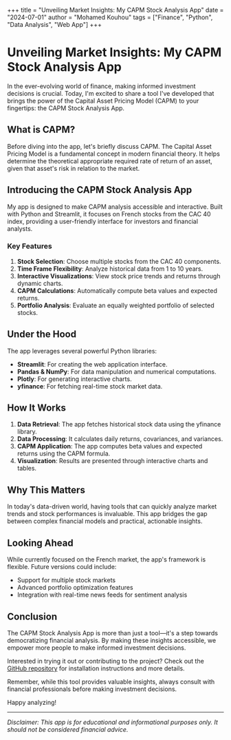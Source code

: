 +++
title = "Unveiling Market Insights: My CAPM Stock Analysis App"
date = "2024-07-01"
author = "Mohamed Kouhou"
tags = ["Finance", "Python", "Data Analysis", "Web App"]
+++

# Unveiling Market Insights: My CAPM Stock Analysis App

In the ever-evolving world of finance, making informed investment decisions is crucial. Today, I'm excited to share a tool I've developed that brings the power of the Capital Asset Pricing Model (CAPM) to your fingertips: the CAPM Stock Analysis App.

## What is CAPM?

Before diving into the app, let's briefly discuss CAPM. The Capital Asset Pricing Model is a fundamental concept in modern financial theory. It helps determine the theoretical appropriate required rate of return of an asset, given that asset's risk in relation to the market.

## Introducing the CAPM Stock Analysis App

My app is designed to make CAPM analysis accessible and interactive. Built with Python and Streamlit, it focuses on French stocks from the CAC 40 index, providing a user-friendly interface for investors and financial analysts.

### Key Features

1. **Stock Selection**: Choose multiple stocks from the CAC 40 components.
2. **Time Frame Flexibility**: Analyze historical data from 1 to 10 years.
3. **Interactive Visualizations**: View stock price trends and returns through dynamic charts.
4. **CAPM Calculations**: Automatically compute beta values and expected returns.
5. **Portfolio Analysis**: Evaluate an equally weighted portfolio of selected stocks.

## Under the Hood

The app leverages several powerful Python libraries:

- **Streamlit**: For creating the web application interface.
- **Pandas & NumPy**: For data manipulation and numerical computations.
- **Plotly**: For generating interactive charts.
- **yfinance**: For fetching real-time stock market data.

## How It Works

1. **Data Retrieval**: The app fetches historical stock data using the yfinance library.
2. **Data Processing**: It calculates daily returns, covariances, and variances.
3. **CAPM Application**: The app computes beta values and expected returns using the CAPM formula.
4. **Visualization**: Results are presented through interactive charts and tables.

## Why This Matters

In today's data-driven world, having tools that can quickly analyze market trends and stock performances is invaluable. This app bridges the gap between complex financial models and practical, actionable insights.

## Looking Ahead

While currently focused on the French market, the app's framework is flexible. Future versions could include:

- Support for multiple stock markets
- Advanced portfolio optimization features
- Integration with real-time news feeds for sentiment analysis

## Conclusion

The CAPM Stock Analysis App is more than just a tool—it's a step towards democratizing financial analysis. By making these insights accessible, we empower more people to make informed investment decisions.

Interested in trying it out or contributing to the project? Check out the [GitHub repository](https://github.com/KouhouMed/CAPM-Analysis-App) for installation instructions and more details.

Remember, while this tool provides valuable insights, always consult with financial professionals before making investment decisions.

Happy analyzing!

---

*Disclaimer: This app is for educational and informational purposes only. It should not be considered financial advice.*